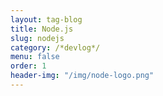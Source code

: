 ```yaml
---
layout: tag-blog
title: Node.js
slug: nodejs
category: /*devlog*/
menu: false
order: 1
header-img: "/img/node-logo.png"
---
```

